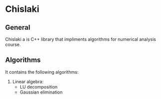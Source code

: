 # Chislaki

## General
Chislaki a is C++ library that impliments algorithms
for numerical analysis course.

## Algorithms
It contains the following algorithms:
1. Linear algebra:
    * LU decomposition
    * Gaussian elimination

